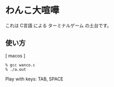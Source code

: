 # わんこ大喧嘩

これは C言語 による ターミナルゲーム の土台です。

## 使い方

[ macos ]
```
% gcc wanco.c
% ./a.out
```

Play with keys: TAB, SPACE
